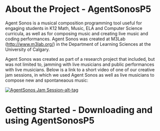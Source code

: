 # About the Project - AgentSonosP5
Agent Sonos is a musical composition programming tool useful for engaging students in K12 Math, Music, ELA and Computer Science curricula, as well as for composing music and creating live music and coding performances. Agent Sonos was created at M3Lab (http://www.m3lab.org/) in the Department of Learning Sciences at the University of Calgary.

Agent Sonos was created as part of a research project that included, but was not limited to, jamming with live musicians and public performances with live musicians. Below is a link to a short video of one of our creative jam sessions, in which we used Agent Sonos as well as live musicians to compose new and spontaneaous music: 

[![AgentSonos Jam Session-alt-tag](http://i.imgur.com/6oT85E1.png)](https://www.youtube.com/watch?v=Xpkpw-VTHs8&feature=youtu.be)

# Getting Started - Downloading and using AgentSonosP5
